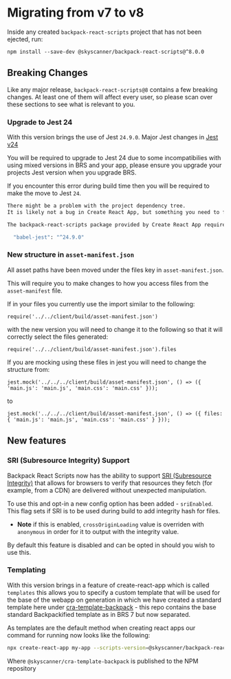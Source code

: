 # Migrating from v7 to v8

Inside any created `backpack-react-scripts` project that has not been ejected, run:

```
npm install --save-dev @skyscanner/backpack-react-scripts@^8.0.0
```

## Breaking Changes

Like any major release, `backpack-react-scripts@8` contains a few breaking changes. At least one of them will affect every user, so please scan over these sections to see what is relevant to you.

### Upgrade to Jest 24

With this version brings the use of Jest `24.9.0`. Major Jest changes in [Jest v24](https://github.com/facebook/jest/blob/master/CHANGELOG.md#2400)

You will be required to upgrade to Jest 24 due to some incompatibilies with using mixed versions in BRS and your app, please ensure you upgrade your projects Jest version when you upgrade BRS.

If you encounter this error during build time then you will be required to make the move to Jest `24`.

```sh
There might be a problem with the project dependency tree.
It is likely not a bug in Create React App, but something you need to fix locally.

The backpack-react-scripts package provided by Create React App requires a dependency:

  "babel-jest": "^24.9.0"
```

### **New structure in `asset-manifest.json`**

All asset paths have been moved under the files key in `asset-manifest.json`.

This will require you to make changes to how you access files from the `asset-manifest` file.

If in your files you currently use the import similar to the following:

```
require('../../client/build/asset-manifest.json')
```

with the new version you will need to change it to the following so that it will correctly select the files generated:

```
require('../../client/build/asset-manifest.json').files
```

If you are mocking using these files in jest you will need to change the structure from:

```
jest.mock('../../../client/build/asset-manifest.json', () => ({ 'main.js': 'main.js', 'main.css': 'main.css' }));
```

to

```
jest.mock('../../../client/build/asset-manifest.json', () => ({ files: { 'main.js': 'main.js', 'main.css': 'main.css' } }));
```

## New features

### SRI (Subresource Integrity) Support

Backpack React Scripts now has the ability to support [SRI (Subresource Integrity)](https://developer.mozilla.org/en-US/docs/Web/Security/Subresource_Integrity) that allows for browsers to verify that resources they fetch (for example, from a CDN) are delivered without unexpected manipulation.

To use this and opt-in a new config option has been added - `sriEnabled`.
This flag sets if SRI is to be used during build to add integrity hash for files.

- **Note** if this is enabled, `crossOriginLoading` value is overriden with `anonymous` in order for it to output with the integrity value.

By default this feature is disabled and can be opted in should you wish to use this.

### Templating

With this version brings in a feature of create-react-app which is called `templates` this allows you to specify a custom template that will be used for the base of the webapp on generation in which we have created a standard template here under [cra-template-backpack](https://github.com/Skyscanner/cra-template-backpack/) - this repo contains the base standard Backpackified template as in BRS 7 but now separated.

As templates are the default method when creating react apps our command for running now looks like the following:

```sh
npx create-react-app my-app --scripts-version=@skyscanner/backpack-react-scripts --template @skyscanner/cra-template-backpack --use-npm
```

Where `@skyscanner/cra-template-backpack` is published to the NPM repository
